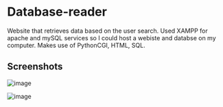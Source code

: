 # Database-reader
Website that retrieves data based on the user search. Used XAMPP for apache and mySQL services so I could host a webiste and databse on my computer. Makes use of PythonCGI, HTML, SQL.

## Screenshots
![image](https://user-images.githubusercontent.com/67561957/221175801-fc9c4e43-f017-41f3-a3e3-e3ffe21fe681.png)

![image](https://user-images.githubusercontent.com/67561957/221175868-33ff1362-c782-4b6c-a02f-7fa7b9f4cfb7.png)
